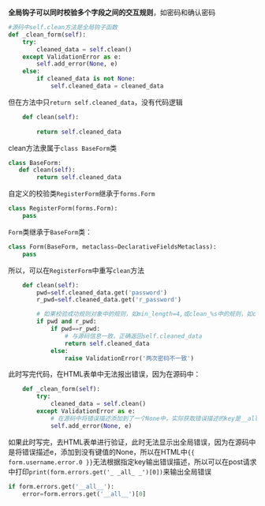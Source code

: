 **全局钩子可以同时校验多个字段之间的交互规则**，如密码和确认密码

```python
#源码中self.clean方法是全局钩子函数
def _clean_form(self):
	try:
		cleaned_data = self.clean()
	except ValidationError as e:
		self.add_error(None, e)
	else:
		if cleaned_data is not None:
			self.cleaned_data = cleaned_data
```

但在方法中只`return self.cleaned_data`，没有代码逻辑

```python
    def clean(self):
     
        return self.cleaned_data
```



clean方法隶属于`class BaseForm`类

```python
class BaseForm:
   def clean(self):
        return self.cleaned_data
```

自定义的校验类`RegisterForm`继承于`forms.Form`

```python
class RegisterForm(forms.Form):
    pass
```

`Form`类继承于`BaseForm`类：

```python
class Form(BaseForm, metaclass=DeclarativeFieldsMetaclass):
    pass
```

所以，可以在`RegisterForm`中重写`clean`方法

```python
    def clean(self):
        pwd=self.cleaned_data.get('password')
        r_pwd=self.cleaned_data.get('r_password')

        # 如果校验成功规则对象中的规则，如min_length=4,或clean_%s中的规则，如clean_password、clean_r_password，那么他们会被存储在cleaned_data字典中，否则就会在errors字典中，所以先从cleaned_data中查询出两个校验成功的字段值，如果可以查询出两个字段，再进行校验
        if pwd and r_pwd:
            if pwd==r_pwd:
                # 与源码信息一致，正确返回self.cleaned_data
                return self.cleaned_data
            else:
                raise ValidationError('两次密码不一致')
```

此时写完代码，在HTML表单中无法报出错误，因为在源码中：

```python
    def _clean_form(self):
        try:
            cleaned_data = self.clean()
        except ValidationError as e:
            # 在源码中将错误描述添加到了一个None中，实际获取错误描述的key是__all__
            self.add_error(None, e)
```



如果此时写完，去HTML表单进行验证，此时无法显示出全局错误，因为在源码中是将错误描述e，添加到没有键值的None，所以在HTML中`{{ form.username.error.0 }}`无法根据指定key输出错误描述，所以可以在post请求中打印`print(form.errors.get('_ _all_ _')[0])`来输出全局错误

```python
if form.errors.get('__all__'):
    error=form.errors.get('__all__')[0]
```





